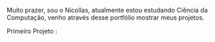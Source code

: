 

Muito prazer, sou o Nicollas, atualmente estou estudando Ciência da Computação, venho através desse portfólio mostrar meus projetos.

Primeiro Projeto :
